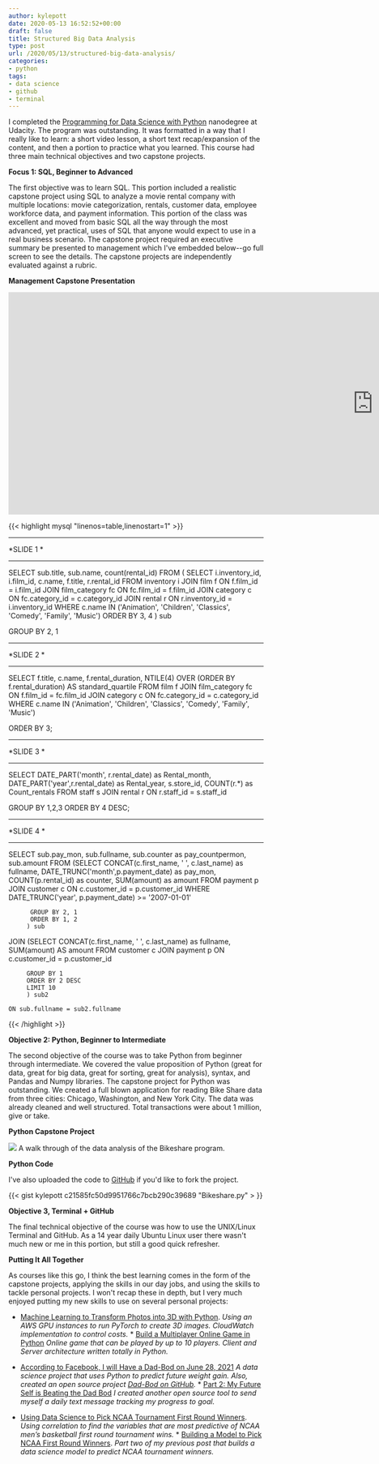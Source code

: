 ```yaml
---
author: kylepott
date: 2020-05-13 16:52:52+00:00
draft: false
title: Structured Big Data Analysis
type: post
url: /2020/05/13/structured-big-data-analysis/
categories:
- python
tags:
- data science
- github
- terminal
---
```





I completed the [Programming for Data Science with Python](https://www.udacity.com/course/programming-for-data-science-nanodegree--nd104) nanodegree at Udacity.  The program was outstanding. It  was formatted in a way that I really like to learn: a short video lesson, a short text recap/expansion of the content, and then a portion to practice what you learned.  This course had three main technical objectives and two capstone projects.







**Focus 1: SQL, Beginner to Advanced**







The first objective was to learn SQL.  This portion included a realistic capstone project using SQL to analyze a movie rental company with multiple locations: movie categorization, rentals, customer data, employee workforce data, and payment information.  This portion of the class was excellent and moved from basic SQL all the way through the most advanced, yet practical, uses of SQL that anyone would expect to use in a real business scenario.  The capstone project required an executive summary be presented to management which I've embedded below--go full screen to see the details.  The capstone projects are independently evaluated against a rubric.







**Management Capstone Presentation**





<iframe src="https://docs.google.com/presentation/d/e/2PACX-1vQ7gQcEhfcbnvHoz0bB-vXCI6h4W7_g1YH3EX9iUKBOVfoYousnOAO3NecAaRst4P5NtyVlKxtf12Ys/embed?start=true&loop=true&delayms=10000" height="439" width="1440" allowfullscreen="true" webkitallowfullscreen="true" mozallowfullscreen="true" frameborder="0"></iframe>







{{< highlight mysql "linenos=table,linenostart=1" >}} 
****************************
*SLIDE 1                   *
****************************
  SELECT sub.title, 
         sub.name, 
         count(rental_id) 
  FROM 
         ( SELECT i.inventory_id, i.film_id, c.name, f.title, r.rental_id
             FROM inventory i
             JOIN film f
               ON f.film_id = i.film_id
             JOIN film_category fc
               ON fc.film_id = f.film_id
             JOIN category c
               ON fc.category_id = c.category_id
             JOIN rental r
               ON r.inventory_id = i.inventory_id
            WHERE c.name 
               IN ('Animation', 'Children', 'Classics', 'Comedy', 'Family', 'Music')
         ORDER BY 3, 4
         ) sub

  GROUP BY 2, 1


****************************
*SLIDE 2                   *
****************************
  SELECT f.title, 
         c.name, 
         f.rental_duration, 
         NTILE(4) OVER (ORDER BY f.rental_duration) AS standard_quartile
    FROM film f
    JOIN film_category fc
      ON f.film_id = fc.film_id
    JOIN category c
      ON fc.category_id = c.category_id
   WHERE c.name 
      IN ('Animation', 'Children', 'Classics', 'Comedy', 'Family', 'Music')
  
  ORDER BY 3;

****************************
*SLIDE 3                   *
****************************
  SELECT DATE_PART('month', r.rental_date) as Rental_month, 
         DATE_PART('year',r.rental_date) as Rental_year, 
         s.store_id, 
         COUNT(r.*) as Count_rentals
    FROM staff s
    JOIN rental r
      ON r.staff_id = s.staff_id

  GROUP BY 1,2,3
  ORDER BY 4 DESC;


****************************
*SLIDE 4                   *
****************************
  SELECT sub.pay_mon, 
         sub.fullname, 
         sub.counter as pay_countpermon, 
         sub.amount
  FROM
         (SELECT 
                 CONCAT(c.first_name, ' ', c.last_name) as fullname,
                 DATE_TRUNC('month',p.payment_date) as pay_mon, 
                 COUNT(p.rental_id) as counter, SUM(amount) as amount
            FROM payment p
            JOIN customer c
              ON c.customer_id = p.customer_id
           WHERE DATE_TRUNC('year', p.payment_date) >= '2007-01-01'
      
          GROUP BY 2, 1
          ORDER BY 1, 2
         ) sub
  JOIN 
         (SELECT 
                 CONCAT(c.first_name, ' ', c.last_name) as fullname,
                 SUM(amount) AS amount
            FROM customer c
            JOIN payment p 
              ON c.customer_id = p.customer_id
      
         GROUP BY 1
         ORDER BY 2 DESC
         LIMIT 10
         ) sub2
      
    ON sub.fullname = sub2.fullname

{{< /highlight >}} 





**Objective 2: Python, Beginner to Intermediate**







The second objective of the course was to take Python from beginner through intermediate.  We covered the value proposition of Python (great for data, great for big data, great for sorting, great for analysis), syntax, and Pandas and Numpy libraries.  The capstone project for Python was outstanding.  We created a full blown application for reading Bike Share data from three cities: Chicago, Washington, and New York City.  The data was already cleaned and well structured.  Total transactions were about 1 million, give or take.







**Python Capstone Project**





![](https://technicalagain.com/wp-content/uploads/2020/05/Peek-2020-05-13-10-38.gif)
A walk through of the data analysis of the Bikeshare program.





**Python Code**







I've also uploaded the code to [GitHub](https://github.com/kylepott/pdsnd_github) if you'd like to fork the project.




{{< gist kylepott c21585fc50d9951766c7bcb290c39689 "Bikeshare.py" > }}


**Objective 3, Terminal + GitHub**







The final technical objective of the course was how to use the UNIX/Linux Terminal and GitHub.  As a 14 year daily Ubuntu Linux user there wasn't much new or me in this portion, but still a good quick refresher.







**Putting It All Together**







As courses like this go, I think the best learning comes in the form of the capstone projects, applying the skills in our day jobs, and using the skills to tackle personal projects.  I won't recap these in depth, but I very much enjoyed putting my new skills to use on several personal projects:





  * [Machine Learning to Transform Photos into 3D with Python](https://technicalagain.com/2020/05/11/machine-learning-transforming-photos-into-3d-with-python/). _Using an AWS GPU instances to run PyTorch to create 3D images. CloudWatch implementation to control costs._  * [Build a Multiplayer Online Game in Python](https://technicalagain.com/2020/05/07/building-a-multiplayer-online-game-in-python/) _Online game that can be played by up to 10 players. Client and Server architecture written totally in Python._



  * [According to Facebook, I will Have a Dad-Bod on June 28, 2021](https://technicalagain.com/2020/04/14/according-to-facebook-i-will-have-a-dad-bod-on-june-28-2021/) _A data science project that uses Python to predict future weight gain. Also, created an open source project [Dad-Bod on GitHub](https://github.com/kylepott/Dad-Bod)._  * [Part 2: My Future Self is Beating the Dad Bod](https://technicalagain.com/2020/04/16/part-2-my-future-self-is-beating-the-dad-bod/) _I created another open source tool to send myself a daily text message tracking my progress to goal._



  * [Using Data Science to Pick NCAA Tournament First Round Winners](https://technicalagain.com/2020/03/07/using-data-science-to-pick-ncaa-tournament-first-round-winners/). _Using correlation to find the variables that are most predictive of NCAA men’s basketball first round tournament wins._  * [Building a Model to Pick NCAA First Round Winners](https://technicalagain.com/2020/03/15/building-a-model-to-pick-ncaa-first-round-winners/). _Part two of my previous post that builds a data science model to predict NCAA tournament winners._













